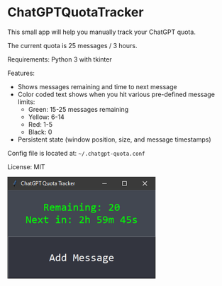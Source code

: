 # ChatGPTQuotaTracker
This small app will help you manually track your ChatGPT quota.

The current quota is 25 messages / 3 hours. 

Requirements: Python 3 with tkinter

Features:
- Shows messages remaining and time to next message
- Color coded text shows when you hit various pre-defined message limits:
  - Green: 15-25 messages remaining
  - Yellow: 6-14
  - Red: 1-5
  - Black: 0
- Persistent state (window position, size, and message timestamps)

Config file is located at: `~/.chatgpt-quota.conf`

License: MIT

![Screenshot](/screenshot.png)
